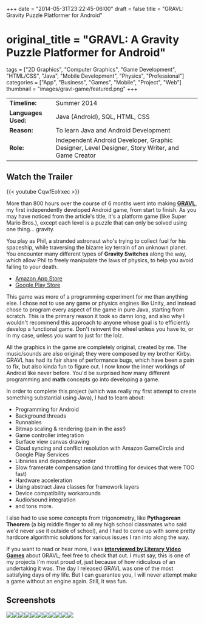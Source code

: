 +++
date = "2014-05-31T23:22:45-06:00"
draft = false
title = "GRAVL: Gravity Puzzle Platformer for Android"
# original_title = "GRAVL: A Gravity Puzzle Platformer for Android"
tags = ["2D Graphics", "Computer Graphics", "Game Development", "HTML/CSS", "Java", "Mobile Development", "Physics", "Professional"]
categories = ["App", "Business", "Games", "Mobile", "Project", "Web"]
thumbnail = "images/gravl-game/featured.png"
+++

| | |
| --- | --- |
| **Timeline:** | Summer 2014 |
| **Languages Used:** | Java (Android), SQL, HTML, CSS |
| **Reason:** | To learn Java and Android Development |
| **Role:** | Independent Android Developer, Graphic Designer, Level Designer, Story Writer, and Game Creator |

## Watch the Trailer

{{< youtube CqwfEolrxec >}}


More than 800 hours over the course of 6 months went into making [**GRAVL**](http://www.gravlgame.com/), my first independently developed Android game, from start to finish. As you may have noticed from the article's title, it's a platform game (like Super Mario Bros.), except each level is a puzzle that can only be solved using one thing... gravity.

You play as Phil, a stranded astronaut who's trying to collect fuel for his spaceship, while traversing the bizarre icy terrain of an unknown planet. You encounter many different types of **Gravity Switches** along the way, which allow Phil to freely manipulate the laws of physics, to help you avoid falling to your death.

- [Amazon App Store](http://www.amazon.com/Neros-Studios-GRAVL/dp/B00L8S0SR8)
- [Google Play Store](https://play.google.com/store/apps/details?id=com.soerenwalls.gravlpaid)

This game was more of a programming experiment for me than anything else. I chose not to use any game or physics engines like Unity, and instead chose to program every aspect of the game in pure Java, starting from scratch. This is the primary reason it took so damn long, and also why I wouldn't recommend this approach to anyone whose goal is to efficiently develop a functional game. Don't reinvent the wheel unless you have to, or in my case, unless you want to just for the lolz.

All the graphics in the game are completely original, created by me. The music/sounds are also original; they were composed by my brother Kirby. GRAVL has had its fair share of performance bugs, which have been a pain to fix, but also kinda fun to figure out. I now know the inner workings of Android like never before. You'd be surprised how many different programming and **math** concepts go into developing a game.

In order to complete this project (which was really my first attempt to create something substantial using Java), I had to learn about:

- Programming for Android
- Background threads
- Runnables
- Bitmap scaling & rendering (pain in the ass!)
- Game controller integration
- Surface view canvas drawing
- Cloud syncing and conflict resolution with Amazon GameCircle and Google Play Services
- Libraries and dependency order
- Slow framerate compensation (and throttling for devices that were TOO fast)
- Hardware acceleration
- Using abstract Java classes for framework layers
- Device compatibility workarounds
- Audio/sound integration
- and tons more.

I also had to use some concepts from trigonometry, like **Pythagorean Theorem** (a big middle finger to all my high school classmates who said we'd never use it outside of school), and I had to come up with some pretty hardcore algorithmic solutions for various issues I ran into along the way.

If you want to read or hear more, I was [**interviewed by Literary Video Games**](http://www.literaryvideogames.com/2014/07/interview-soeren-walls-creator-of-gravl.html) about GRAVL; feel free to check that out. I must say, this is one of my projects I'm most proud of, just because of how ridiculous of an undertaking it was. The day I released GRAVL was one of the most satisfying days of my life. But I can guarantee you, I will never attempt make a game without an engine again. Still, it was fun.

## Screenshots
[![](../../images/gravl-game/screenshot2.png)](../../images/gravl-game/screenshot2.png)[![](../../images/gravl-game/screenshot1.png)](../../images/gravl-game/screenshot1.png)[![](../../images/gravl-game/screenshot3.png)](../../images/gravl-game/screenshot3.png)[![](../../images/gravl-game/screenshot4.png)](../../images/gravl-game/screenshot4.png)[![](../../images/gravl-game/screenshot5.png)](../../images/gravl-game/screenshot5.png)[![](../../images/gravl-game/screenshot6.png)](../../images/gravl-game/screenshot6.png)[![](../../images/gravl-game/screenshot7.png)](../../images/gravl-game/screenshot7.png)[![](../../images/gravl-game/screenshot8.png)](../../images/gravl-game/screenshot8.png)[![](../../images/gravl-game/screenshot9.png)](../../images/gravl-game/screenshot9.png)[![](../../images/gravl-game/screenshot10.png)](../../images/gravl-game/screenshot10.png)[![](../../images/gravl-game/screenshot11.png)](../../images/gravl-game/screenshot11.png)
